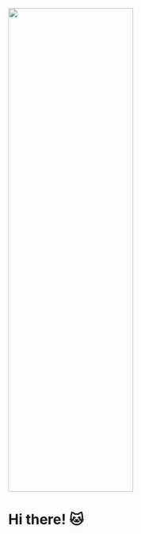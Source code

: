 <div style="width:50%;height:25%;position:relative;">
<img src="https://i.giphy.com/media/v1.Y2lkPTc5MGI3NjExMzFtbnZ2ejk3cmd5NW9hdDMycHMxaGl5YTcyMW5hZGU0YW4wa3l2bCZlcD12MV9pbnRlcm5hbF9naWZfYnlfaWQmY3Q9Zw/JqmupuTVZYaQX5s094/giphy.gif" width="100%" height="100%" style="position:absolute" />
</div>

# Hi there! :cat:
